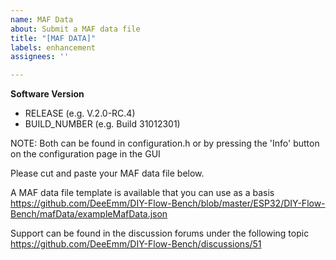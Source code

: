```yaml
---
name: MAF Data
about: Submit a MAF data file
title: "[MAF DATA]"
labels: enhancement
assignees: ''

---
```


**Software Version**
- RELEASE (e.g. V.2.0-RC.4) 
- BUILD_NUMBER (e.g. Build 31012301)

NOTE: Both can be found in configuration.h or by pressing the 'Info' button on the configuration page in the GUI

Please cut and paste your MAF data file below.

A MAF data file template is available that you can use as a basis
https://github.com/DeeEmm/DIY-Flow-Bench/blob/master/ESP32/DIY-Flow-Bench/mafData/exampleMafData.json

Support can be found in the discussion forums under the following topic
https://github.com/DeeEmm/DIY-Flow-Bench/discussions/51
